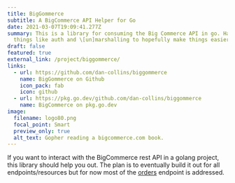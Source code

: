 ```yaml
---
title: BigGommerce
subtitle: A BigCommerce API Helper for Go
date: 2021-03-07T19:09:41.277Z
summary: This is a library for consuming the Big Commerce API in go. Handles
  things like auth and \[un]marshalling to hopefully make things easier.
draft: false
featured: true
external_link: /project/biggommerce/
links:
  - url: https://github.com/dan-collins/biggommerce
    name: BigGommerce on Github
    icon_pack: fab
    icon: github
  - url: https://pkg.go.dev/github.com/dan-collins/biggommerce
    name: BigCommerce on pkg.go.dev
image:
  filename: logo80.png
  focal_point: Smart
  preview_only: true
  alt_text: Gopher reading a bigcommerce.com book.
---
```

If you want to interact with the BigCommerce rest API in a golang project, this library should help you out. The plan is to eventually build it out for all endpoints/resources but for now most of the [orders](https://developer.bigcommerce.com/api-reference/store-management/orders/) endpoint is addressed.